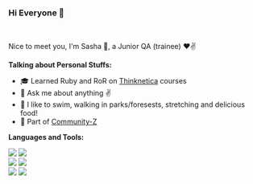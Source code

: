 ### Hi Everyone 👋 

<br />

Nice to meet you, I'm Sasha 🙌, a Junior QA (trainee) ❤✌

**Talking about Personal Stuffs:**

- 🎓 Learned Ruby and RoR on [Thinknetica](https://thinknetica.com/) courses
- 💬 Ask me about anything ✌
- 🌱 I like to swim, walking in parks/foresests, stretching and delicious food!
- 👯 Part of [Community-Z](https://community-z.com/)


**Languages and Tools:**

<img src="https://img.shields.io/badge/HTML-239120?style=for-the-badge&logo=html5&logoColor=white"/> <img src="https://img.shields.io/badge/CSS-239120?&style=for-the-badge&logo=css3&logoColor=white"/><br>
<img src="https://img.shields.io/badge/Ruby-CC342D?style=for-the-badge&logo=ruby&logoColor=white"/> <img src="https://img.shields.io/badge/Ruby_on_Rails-CC0000?style=for-the-badge&logo=ruby-on-rails&logoColor=white"/><br>
<img src="https://img.shields.io/badge/SQLite-07405E?style=for-the-badge&logo=sqlite&logoColor=white"/> <img src="https://img.shields.io/badge/Python-3776AB?style=for-the-badge&logo=python&logoColor=white"/><br>


